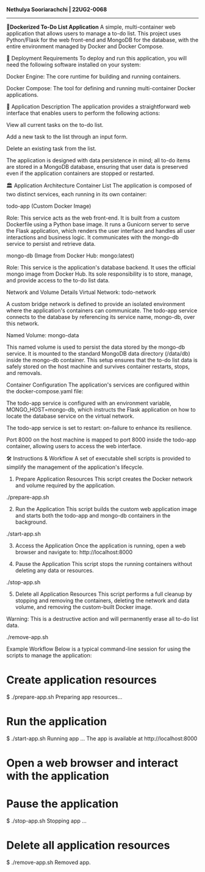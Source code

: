 **Nethulya Sooriarachchi | 22UG2-0068**
______________________________________________________________________________________________________________________________________
🐳**Dockerized To-Do List Application**
A simple, multi-container web application that allows users to manage a to-do list. This project uses Python/Flask for the web front-end and MongoDB for the database, with the entire environment managed by Docker and Docker Compose.

🚀 Deployment Requirements
To deploy and run this application, you will need the following software installed on your system:

Docker Engine: The core runtime for building and running containers.

Docker Compose: The tool for defining and running multi-container Docker applications.

📝 Application Description
The application provides a straightforward web interface that enables users to perform the following actions:

View all current tasks on the to-do list.

Add a new task to the list through an input form.

Delete an existing task from the list.

The application is designed with data persistence in mind; all to-do items are stored in a MongoDB database, ensuring that user data is preserved even if the application containers are stopped or restarted.

🏛️ Application Architecture
Container List
The application is composed of two distinct services, each running in its own container:

todo-app (Custom Docker Image)

Role: This service acts as the web front-end. It is built from a custom Dockerfile using a Python base image. It runs a Gunicorn server to serve the Flask application, which renders the user interface and handles all user interactions and business logic. It communicates with the mongo-db service to persist and retrieve data.

mongo-db (Image from Docker Hub: mongo:latest)

Role: This service is the application's database backend. It uses the official mongo image from Docker Hub. Its sole responsibility is to store, manage, and provide access to the to-do list data.

Network and Volume Details
Virtual Network: todo-network

A custom bridge network is defined to provide an isolated environment where the application's containers can communicate. The todo-app service connects to the database by referencing its service name, mongo-db, over this network.

Named Volume: mongo-data

This named volume is used to persist the data stored by the mongo-db service. It is mounted to the standard MongoDB data directory (/data/db) inside the mongo-db container. This setup ensures that the to-do list data is safely stored on the host machine and survives container restarts, stops, and removals.

Container Configuration
The application's services are configured within the docker-compose.yaml file:

The todo-app service is configured with an environment variable, MONGO_HOST=mongo-db, which instructs the Flask application on how to locate the database service on the virtual network.

The todo-app service is set to restart: on-failure to enhance its resilience.

Port 8000 on the host machine is mapped to port 8000 inside the todo-app container, allowing users to access the web interface.

🛠️ Instructions & Workflow
A set of executable shell scripts is provided to simplify the management of the application's lifecycle.

1. Prepare Application Resources
This script creates the Docker network and volume required by the application.

./prepare-app.sh

2. Run the Application
This script builds the custom web application image and starts both the todo-app and mongo-db containers in the background.

./start-app.sh

3. Access the Application
Once the application is running, open a web browser and navigate to:
http://localhost:8000

4. Pause the Application
This script stops the running containers without deleting any data or resources.

./stop-app.sh

5. Delete all Application Resources
This script performs a full cleanup by stopping and removing the containers, deleting the network and data volume, and removing the custom-built Docker image.

Warning: This is a destructive action and will permanently erase all to-do list data.

./remove-app.sh

Example Workflow
Below is a typical command-line session for using the scripts to manage the application:

# Create application resources
$ ./prepare-app.sh
Preparing app resources...

# Run the application
$ ./start-app.sh
Running app ...
The app is available at http://localhost:8000

# Open a web browser and interact with the application

# Pause the application
$ ./stop-app.sh
Stopping app ...

# Delete all application resources
$ ./remove-app.sh
Removed app.

